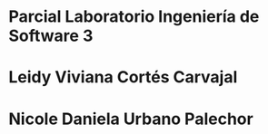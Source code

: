 # Parcial Laboratorio Ingeniería de Software 3
# Leidy Viviana Cortés Carvajal 
# Nicole Daniela Urbano Palechor
